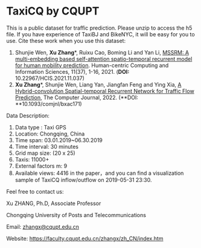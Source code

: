 # TaxiCQ by CQUPT
This is a public dataset for traffic prediction.
Please unzip to access the h5 file.
If you have experience of TaxiBJ and BikeNYC, it will be easy for you to use.
Cite these work when you use this dataset:

1. Shunjie Wen, **Xu Zhang***, Ruixu Cao, Boming Li and Yan Li, [MSSRM: A multi-embedding based self-attention spatio-temporal recurrent model for human mobility prediction](https://doi.org/10.22967/HCIS.2021.11.037). Human-centric Computing and Information Sciences, 11(37), 1-16, 2021. (**DOI:** 10.22967/HCIS.2021.11.037) 
2. **Xu Zhang***, Shunjie Wen, Liang Yan, Jiangfan Feng and Ying Xia, [A Hybrid-convolution Spatial-temporal Recurrent Network for Traffic Flow Prediction](https://doi.org/10.1093/comjnl/bxac171), The Computer Journal, 2022. (**DOI: **10.1093/comjnl/bxac171)

Data Description:
1. Data type : Taxi GPS
2. Location: Chongqing, China
3. Time span: 03.01.2019~06.30.2019
4. Time interval: 30 minutes
5. Grid map size: (20 x 25)
6. Taxis: 11000+
7. External factors m: 9
8. Available views: 4416 in the paper，and you can find a visualization sample of TaxiCQ inflow/outflow on 2019-05-31 23:30.


Feel free to contact us:

Xu ZHANG, Ph.D, Associate Professor

Chongqing University of Posts and Telecommunications

Email: zhangx@cqupt.edu.cn

Website: https://faculty.cqupt.edu.cn/zhangx/zh_CN/index.htm
